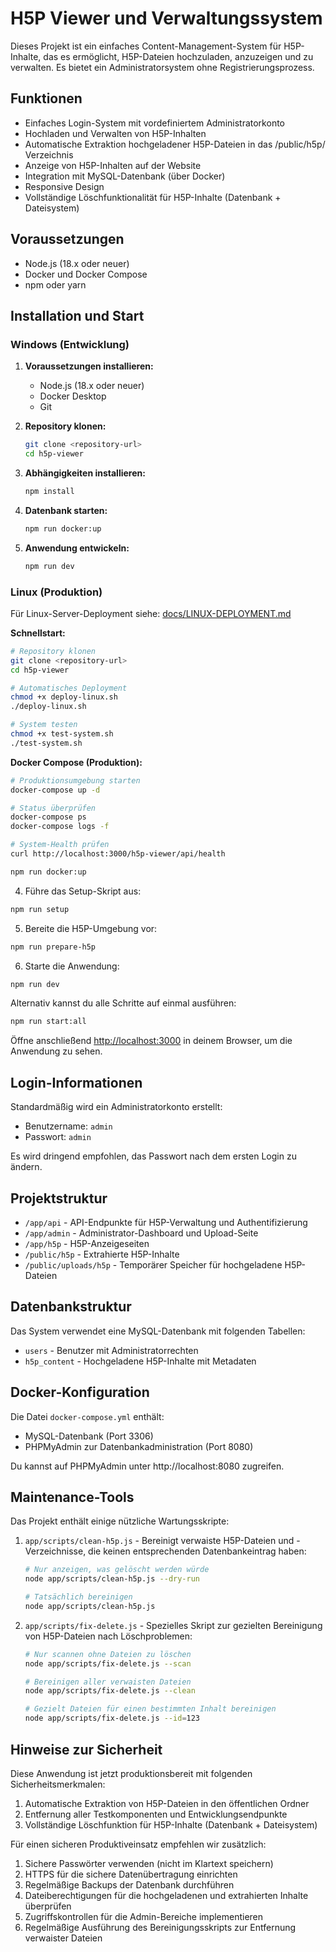 # H5P Viewer und Verwaltungssystem

Dieses Projekt ist ein einfaches Content-Management-System für H5P-Inhalte, das es ermöglicht, H5P-Dateien hochzuladen, anzuzeigen und zu verwalten. Es bietet ein Administratorsystem ohne Registrierungsprozess.

## Funktionen

- Einfaches Login-System mit vordefiniertem Administratorkonto
- Hochladen und Verwalten von H5P-Inhalten
- Automatische Extraktion hochgeladener H5P-Dateien in das /public/h5p/ Verzeichnis
- Anzeige von H5P-Inhalten auf der Website
- Integration mit MySQL-Datenbank (über Docker)
- Responsive Design
- Vollständige Löschfunktionalität für H5P-Inhalte (Datenbank + Dateisystem)

## Voraussetzungen

- Node.js (18.x oder neuer)
- Docker und Docker Compose
- npm oder yarn

## Installation und Start

### Windows (Entwicklung)

1. **Voraussetzungen installieren:**
   - Node.js (18.x oder neuer)
   - Docker Desktop
   - Git

2. **Repository klonen:**
   ```bash
   git clone <repository-url>
   cd h5p-viewer
   ```

3. **Abhängigkeiten installieren:**
   ```bash
   npm install
   ```

4. **Datenbank starten:**
   ```bash
   npm run docker:up
   ```

5. **Anwendung entwickeln:**
   ```bash
   npm run dev
   ```

### Linux (Produktion)

Für Linux-Server-Deployment siehe: [docs/LINUX-DEPLOYMENT.md](docs/LINUX-DEPLOYMENT.md)

**Schnellstart:**
```bash
# Repository klonen
git clone <repository-url>
cd h5p-viewer

# Automatisches Deployment
chmod +x deploy-linux.sh
./deploy-linux.sh

# System testen
chmod +x test-system.sh
./test-system.sh
```

**Docker Compose (Produktion):**
```bash
# Produktionsumgebung starten
docker-compose up -d

# Status überprüfen
docker-compose ps
docker-compose logs -f

# System-Health prüfen
curl http://localhost:3000/h5p-viewer/api/health
```

```bash
npm run docker:up
```

4. Führe das Setup-Skript aus:

```bash
npm run setup
```

5. Bereite die H5P-Umgebung vor:

```bash
npm run prepare-h5p
```

6. Starte die Anwendung:

```bash
npm run dev
```

Alternativ kannst du alle Schritte auf einmal ausführen:

```bash
npm run start:all
```

Öffne anschließend [http://localhost:3000](http://localhost:3000) in deinem Browser, um die Anwendung zu sehen.

## Login-Informationen

Standardmäßig wird ein Administratorkonto erstellt:

- Benutzername: `admin`
- Passwort: `admin`

Es wird dringend empfohlen, das Passwort nach dem ersten Login zu ändern.

## Projektstruktur

- `/app/api` - API-Endpunkte für H5P-Verwaltung und Authentifizierung
- `/app/admin` - Administrator-Dashboard und Upload-Seite
- `/app/h5p` - H5P-Anzeigeseiten 
- `/public/h5p` - Extrahierte H5P-Inhalte
- `/public/uploads/h5p` - Temporärer Speicher für hochgeladene H5P-Dateien

## Datenbankstruktur

Das System verwendet eine MySQL-Datenbank mit folgenden Tabellen:

- `users` - Benutzer mit Administratorrechten
- `h5p_content` - Hochgeladene H5P-Inhalte mit Metadaten

## Docker-Konfiguration

Die Datei `docker-compose.yml` enthält:

- MySQL-Datenbank (Port 3306)
- PHPMyAdmin zur Datenbankadministration (Port 8080)

Du kannst auf PHPMyAdmin unter http://localhost:8080 zugreifen.

## Maintenance-Tools

Das Projekt enthält einige nützliche Wartungsskripte:

1. `app/scripts/clean-h5p.js` - Bereinigt verwaiste H5P-Dateien und -Verzeichnisse, die keinen entsprechenden Datenbankeintrag haben:
   ```bash
   # Nur anzeigen, was gelöscht werden würde
   node app/scripts/clean-h5p.js --dry-run
   
   # Tatsächlich bereinigen
   node app/scripts/clean-h5p.js
   ```

2. `app/scripts/fix-delete.js` - Spezielles Skript zur gezielten Bereinigung von H5P-Dateien nach Löschproblemen:
   ```bash
   # Nur scannen ohne Dateien zu löschen
   node app/scripts/fix-delete.js --scan
   
   # Bereinigen aller verwaisten Dateien
   node app/scripts/fix-delete.js --clean
   
   # Gezielt Dateien für einen bestimmten Inhalt bereinigen
   node app/scripts/fix-delete.js --id=123
   ```

## Hinweise zur Sicherheit

Diese Anwendung ist jetzt produktionsbereit mit folgenden Sicherheitsmerkmalen:

1. Automatische Extraktion von H5P-Dateien in den öffentlichen Ordner
2. Entfernung aller Testkomponenten und Entwicklungsendpunkte
3. Vollständige Löschfunktion für H5P-Inhalte (Datenbank + Dateisystem)

Für einen sicheren Produktiveinsatz empfehlen wir zusätzlich:

1. Sichere Passwörter verwenden (nicht im Klartext speichern)
2. HTTPS für die sichere Datenübertragung einrichten
3. Regelmäßige Backups der Datenbank durchführen
4. Dateiberechtigungen für die hochgeladenen und extrahierten Inhalte überprüfen
5. Zugriffskontrollen für die Admin-Bereiche implementieren
6. Regelmäßige Ausführung des Bereinigungsskripts zur Entfernung verwaister Dateien
